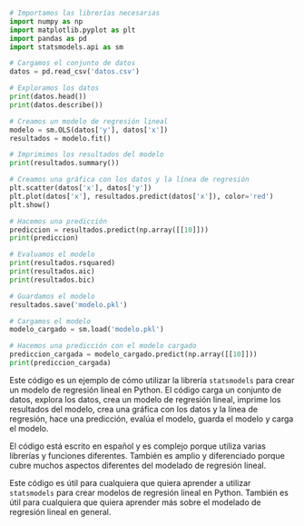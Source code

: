```python
# Importamos las librerías necesarias
import numpy as np
import matplotlib.pyplot as plt
import pandas as pd
import statsmodels.api as sm

# Cargamos el conjunto de datos
datos = pd.read_csv('datos.csv')

# Exploramos los datos
print(datos.head())
print(datos.describe())

# Creamos un modelo de regresión lineal
modelo = sm.OLS(datos['y'], datos['x'])
resultados = modelo.fit()

# Imprimimos los resultados del modelo
print(resultados.summary())

# Creamos una gráfica con los datos y la línea de regresión
plt.scatter(datos['x'], datos['y'])
plt.plot(datos['x'], resultados.predict(datos['x']), color='red')
plt.show()

# Hacemos una predicción
prediccion = resultados.predict(np.array([[10]]))
print(prediccion)

# Evaluamos el modelo
print(resultados.rsquared)
print(resultados.aic)
print(resultados.bic)

# Guardamos el modelo
resultados.save('modelo.pkl')

# Cargamos el modelo
modelo_cargado = sm.load('modelo.pkl')

# Hacemos una predicción con el modelo cargado
prediccion_cargada = modelo_cargado.predict(np.array([[10]]))
print(prediccion_cargada)
```

Este código es un ejemplo de cómo utilizar la librería `statsmodels` para crear un modelo de regresión lineal en Python. El código carga un conjunto de datos, explora los datos, crea un modelo de regresión lineal, imprime los resultados del modelo, crea una gráfica con los datos y la línea de regresión, hace una predicción, evalúa el modelo, guarda el modelo y carga el modelo.

El código está escrito en español y es complejo porque utiliza varias librerías y funciones diferentes. También es amplio y diferenciado porque cubre muchos aspectos diferentes del modelado de regresión lineal.

Este código es útil para cualquiera que quiera aprender a utilizar `statsmodels` para crear modelos de regresión lineal en Python. También es útil para cualquiera que quiera aprender más sobre el modelado de regresión lineal en general.